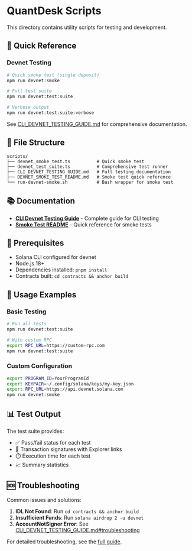 # QuantDesk Scripts

This directory contains utility scripts for testing and development.

## 🚀 Quick Reference

### Devnet Testing

```bash
# Quick smoke test (single deposit)
npm run devnet:smoke

# Full test suite
npm run devnet:test:suite

# Verbose output
npm run devnet:test:suite:verbose
```

See [CLI_DEVNET_TESTING_GUIDE.md](./CLI_DEVNET_TESTING_GUIDE.md) for comprehensive documentation.

## 📁 File Structure

```
scripts/
├── devnet_smoke_test.ts          # Quick smoke test
├── devnet_test_suite.ts          # Comprehensive test runner
├── CLI_DEVNET_TESTING_GUIDE.md   # Full testing documentation
├── DEVNET_SMOKE_TEST_README.md   # Smoke test quick reference
└── run-devnet-smoke.sh           # Bash wrapper for smoke test
```

## 📚 Documentation

- **[CLI Devnet Testing Guide](./CLI_DEVNET_TESTING_GUIDE.md)** - Complete guide for CLI testing
- **[Smoke Test README](./DEVNET_SMOKE_TEST_README.md)** - Quick reference for smoke tests

## 🔧 Prerequisites

- Solana CLI configured for devnet
- Node.js 18+
- Dependencies installed: `pnpm install`
- Contracts built: `cd contracts && anchor build`

## 🎯 Usage Examples

### Basic Testing

```bash
# Run all tests
npm run devnet:test:suite

# With custom RPC
export RPC_URL=https://custom-rpc.com
npm run devnet:test:suite
```

### Custom Configuration

```bash
export PROGRAM_ID=YourProgramId
export KEYPAIR=~/.config/solana/keys/my-key.json
export RPC_URL=https://api.devnet.solana.com
npm run devnet:smoke
```

## 📊 Test Output

The test suite provides:
- ✅ Pass/fail status for each test
- 📝 Transaction signatures with Explorer links
- ⏱️  Execution time for each test
- 📈 Summary statistics

## 🆘 Troubleshooting

Common issues and solutions:

1. **IDL Not Found**: Run `cd contracts && anchor build`
2. **Insufficient Funds**: Run `solana airdrop 2 -u devnet`
3. **AccountNotSigner Error**: See [CLI_DEVNET_TESTING_GUIDE.md#troubleshooting](./CLI_DEVNET_TESTING_GUIDE.md#troubleshooting)

For detailed troubleshooting, see the [full guide](./CLI_DEVNET_TESTING_GUIDE.md#troubleshooting).
